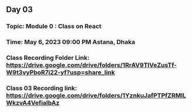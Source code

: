 ## Day 03

### Topic: Module 0 : Class on React

### Time: May 6, 2023 09:00 PM Astana, Dhaka

### Class Recording Folder Link: https://drive.google.com/drive/folders/1RrAV9TlVeZusTf-W9t3vyPboR7i22-yf?usp=share_link

### Class 03 Recording link: https://drive.google.com/drive/folders/1YznkuJafPTPfZRMlLWkzvA4VefialbAz
